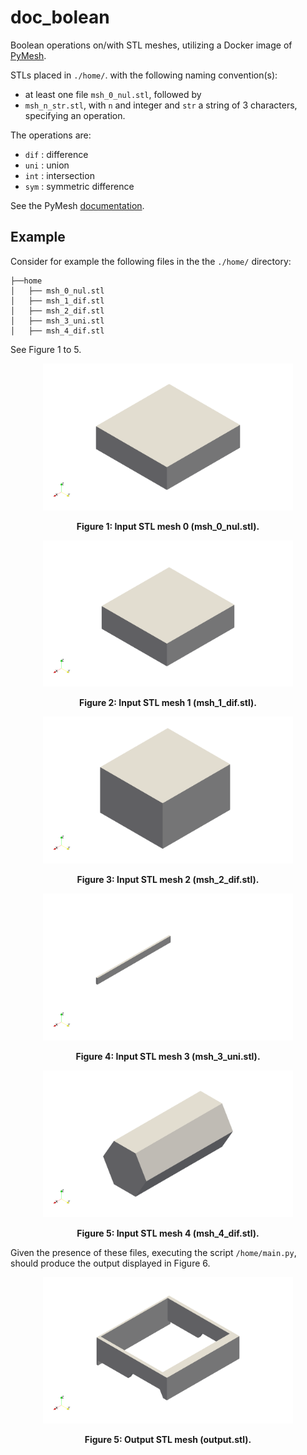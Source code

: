 # doc_bolean

Boolean operations on/with STL meshes, utilizing a Docker image of [PyMesh](https://pymesh.readthedocs.io/en/latest/installation.html).

STLs placed in `./home/`. with the following naming convention(s):
- at least one file `msh_0_nul.stl`, followed by
- `msh_n_str.stl`, with `n` and integer and `str` a string of 3 characters, specifying an operation.

The operations are:
- `dif` : difference
- `uni` : union
- `int` : intersection
- `sym` : symmetric difference

See the PyMesh [documentation](https://pymesh.readthedocs.io/en/latest/mesh_boolean.html).

## Example
Consider for example the following files in the the `./home/` directory:
```
├──home
│   ├── msh_0_nul.stl
│   ├── msh_1_dif.stl
│   ├── msh_2_dif.stl
│   ├── msh_3_uni.stl
│   ├── msh_4_dif.stl
```
See Figure 1 to 5.

<p align="center" style="text-align: center; font-weight: bold;">
<img width=400 src="imgs/msh_0.png"/>
</p>
<p align="center" style="text-align: center; font-weight: bold;">
Figure 1: Input STL mesh 0 (msh_0_nul.stl).
</p>

<p align="center" style="text-align: center; font-weight: bold;">
<img width=400 src="imgs/msh_1.png"/>
</p>
<p align="center" style="text-align: center; font-weight: bold;">
Figure 2: Input STL mesh 1 (msh_1_dif.stl).
</p>

<p align="center" style="text-align: center; font-weight: bold;">
<img width=400 src="imgs/msh_2.png"/>
</p>
<p align="center" style="text-align: center; font-weight: bold;">
Figure 3: Input STL mesh 2 (msh_2_dif.stl).
</p>

<p align="center" style="text-align: center; font-weight: bold;">
<img width=400 src="imgs/msh_3.png"/>
</p>
<p align="center" style="text-align: center; font-weight: bold;">
Figure 4: Input STL mesh 3 (msh_3_uni.stl).
</p>

<p align="center" style="text-align: center; font-weight: bold;">
<img width=400 src="imgs/msh_4.png"/>
</p>
<p align="center" style="text-align: center; font-weight: bold;">
Figure 5: Input STL mesh 4 (msh_4_dif.stl).
</p>

Given the presence of these files, executing the script `/home/main.py`, should produce the output displayed in Figure 6.

<p align="center" style="text-align: center; font-weight: bold;">
<img width=400 src="imgs/output.png"/>
</p>
<p align="center" style="text-align: center; font-weight: bold;">
Figure 5: Output STL mesh (output.stl).
</p>
